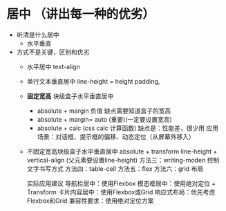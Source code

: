 # 居中   （讲出每一种的优劣）

- 听清是什么居中
    - 水平垂直
- 方式不是关键，区别和优劣
    - 水平居中 text-align
    - 单行文本垂直居中 line-height = height padding,
    - **固定宽高** 块级盒子水平垂直居中  
        - absolute + margin 负值
          缺点需要知道盒子的宽高
        - absolute + margin= auto (重要)(一定要设置宽高)
        - absolute + calc   (css calc 计算函数)  缺点是：性能差，很少用   应用场景：对话框、提示框的偏移、动态定位（从屏幕外移入）

    - 不固定宽高块级盒子水平垂直居中
        absolute + transform
        line-height + vertical-align  (父元素要设置line-height)
        方法三：writing-moden  控制文字书写方式
        方法四：table-cell
        方法五：flex
        方法六：grid 布局

        实际应用建议
            导航栏居中：使用Flexbox
            模态框居中：使用绝对定位 + Transform
            卡片内容居中：使用Flexbox或Grid
            响应式布局：优先考虑Flexbox和Grid
            兼容性要求：使用绝对定位方案

            